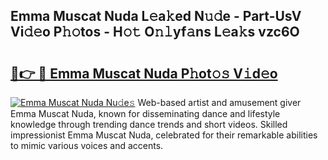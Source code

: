 ## Emma Muscat Nuda L𝚎a𝚔ed N𝚞𝚍e - Part-UsV Vi𝚍𝚎o P𝚑𝚘tos - H𝚘𝚝 O𝚗𝚕yf𝚊ns L𝚎a𝚔s vzc6O

# <h2><a href="http://kf0eg2a.oniu.top/?m=Emma+Muscat+Nuda">🔗👉 🔴 Emma Muscat Nuda P𝚑ot𝚘𝚜 V𝚒d𝚎o</a></h2>

[![Emma Muscat Nuda Nu𝚍e𝚜](https://i.imgur.com/0qMVB7G.gif)](http://kf0eg2a.oniu.top/?m=Emma+Muscat+Nuda)
Web-based artist and amusement giver Emma Muscat Nuda, known for disseminating dance and lifestyle knowledge through trending dance trends and short videos. Skilled impressionist Emma Muscat Nuda, celebrated for their remarkable abilities to mimic various voices and accents.  
